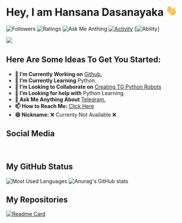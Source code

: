 # Hey, I am Hansana Dasanayaka <img src="https://raw.githubusercontent.com/ABSphreak/ABSphreak/master/gifs/Hi.gif" width="30px">
![Followers](https://img.shields.io/github/followers/HansanaDasanayaka.svg?style=flat&label=Follow&maxAge=2592000)  ![Ratings](https://img.shields.io/amo/rating/dustman?label=Rating&logo=Hansana)  ![Ask Me Anthing](https://img.shields.io/badge/Ask%20me-anything-1abc9c.svg)  [![Activity](https://img.shields.io/badge/Activity-Good-green.svg)](https://github.com/)  [![Ability](https://img.shields.io/badge/Better-red.svg)]


<a href="https://github.com/HansanaDasanayaka"><img align='centre' src='https://telegra.ph/file/0d6a775bc0a7226634524.jpg' width='500"'> </a>
## Here Are Some Ideas To Get You Started:

- <b>🔭 I’m Currently Working on</b> <a href="https://github.com">Github.</a>
- <b>🌱 I’m Currently Learning</b> Python.
- <b>👯 I’m Looking to Collaborate on</b> <a href="https://t.me/Hansana_Prabath"> Creating TG Python Robots</a>
- <b>🤔 I’m Looking for help with</b> Python Learning.
- <b>💬 Ask Me Anything About</b> <a href="https://t.me/Hansana_Prabath">Telegram.</a> 
- <b>📫 How to Reach Me: <a href="https://t.me/Hansana_Prabath"></b>Click Here</b></a>
- <b>😄 Nickname:</b> ❌ Currenty Not Available ❌

<!-- Your badges You can use the website to generate badges: https://shields.io/-->
<!-- [![Generic badge](https://img.shields.io/badge/<SUBJECT>-<STATUS>-<COLOR>.svg)](https://shields.io/) -->
## Social Media
![]()

## My GitHub Status
![Most Used Languages](https://github-readme-stats.vercel.app/api/top-langs/?username=HansanaDasanayaka&theme=tokyonight)
![Anurag's GitHub stats](https://github-readme-stats.vercel.app/api?username=HansanaDasanayaka&show_icons=true&theme=tokyonight)

## My Repositories
[![Readme Card](https://github-readme-stats.vercel.app/api/pin/?username=anuraghazra&repo=github-readme-stats)](https://github.com/anuraghazra/github-readme-stats)
